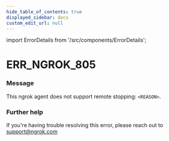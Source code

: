 ```yaml
---
hide_table_of_contents: true
displayed_sidebar: docs
custom_edit_url: null
---
```


import ErrorDetails from '/src/components/ErrorDetails';

# ERR_NGROK_805

### Message
This ngrok agent does not support remote stopping: `<REASON>`.

### Further help
If you're having trouble resolving this error, please reach out to [support@ngrok.com](mailto:support@ngrok.com?subject=Help%20with%20ERR_NGROK_805)

<ErrorDetails error='err_ngrok_805' />
